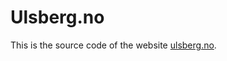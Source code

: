# Ulsberg.no

This is the source code of the website [ulsberg.no][ulsberg].

[ulsberg]: https://ulsberg.no
